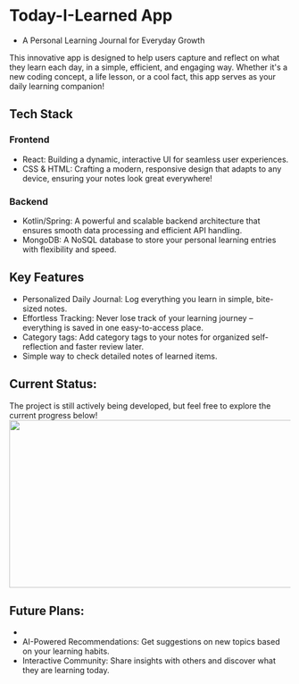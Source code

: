 # Today-I-Learned App
- A Personal Learning Journal for Everyday Growth

This innovative app is designed to help users capture and reflect on what they learn each day, in a simple, efficient, and engaging way. Whether it's a new coding concept, a life lesson, or a cool fact, this app serves as your daily learning companion!

## Tech Stack
### Frontend
- React: Building a dynamic, interactive UI for seamless user experiences.
- CSS & HTML: Crafting a modern, responsive design that adapts to any device, ensuring your notes look great everywhere!
### Backend
- Kotlin/Spring: A powerful and scalable backend architecture that ensures smooth data processing and efficient API handling.
- MongoDB: A NoSQL database to store your personal learning entries with flexibility and speed.

## Key Features
- Personalized Daily Journal: Log everything you learn in simple, bite-sized notes.
- Effortless Tracking: Never lose track of your learning journey – everything is saved in one easy-to-access place.
- Category tags: Add category tags to your notes for organized self-reflection and faster review later.
- Simple way to check detailed notes of learned items.

## Current Status:
The project is still actively being developed, but feel free to explore the current progress below!  
<img src="https://github.com/user-attachments/assets/4e8ea936-3555-484e-a0fe-ef6d8e60452f" width=600 height=300/>


## Future Plans:
- 
- AI-Powered Recommendations: Get suggestions on new topics based on your learning habits.
- Interactive Community: Share insights with others and discover what they are learning today.
